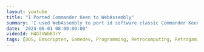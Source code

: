 ```yaml
---
layout: youtube
title: "I Ported Commander Keen to WebAssembly"
summary: 'I used WebAssembly to port id software classic Commander Keen to the web browser. Play it <a href=\"/chocolatekeen\" target=\"_blank\">here</a>!'
date: '2024-06-01 08:00:00:00'
videoId: H4GlVWbB3rY
tags: [DOS, Emscripten, Gamedev, Programming, Retrocomputing, Retrogaming, Videogames, Videos]
---
```


